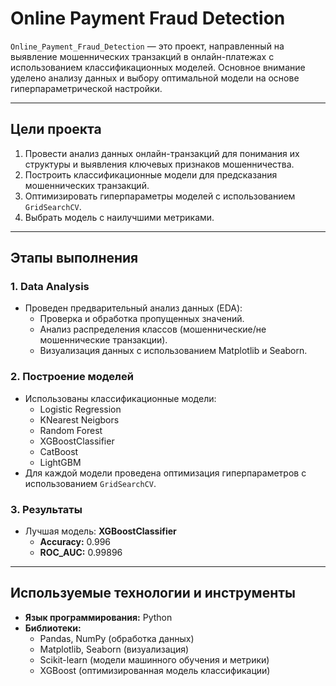 # Online Payment Fraud Detection

`Online_Payment_Fraud_Detection` — это проект, направленный на выявление мошеннических транзакций в онлайн-платежах с использованием классификационных моделей. Основное внимание уделено анализу данных и выбору оптимальной модели на основе гиперпараметрической настройки.

---

## Цели проекта
1. Провести анализ данных онлайн-транзакций для понимания их структуры и выявления ключевых признаков мошенничества.
2. Построить классификационные модели для предсказания мошеннических транзакций.
3. Оптимизировать гиперпараметры моделей с использованием `GridSearchCV`.
4. Выбрать модель с наилучшими метриками.

---

## Этапы выполнения
### 1. Data Analysis
- Проведен предварительный анализ данных (EDA):
  - Проверка и обработка пропущенных значений.
  - Анализ распределения классов (мошеннические/не мошеннические транзакции).
  - Визуализация данных с использованием Matplotlib и Seaborn.

### 2. Построение моделей
- Использованы классификационные модели:
  - Logistic Regression
  - KNearest Neigbors
  - Random Forest
  - XGBoostClassifier
  - CatBoost
  - LightGBM
- Для каждой модели проведена оптимизация гиперпараметров с использованием `GridSearchCV`.

### 3. Результаты
- Лучшая модель: **XGBoostClassifier**
  - **Accuracy:** 0.996
  - **ROC_AUC:** 0.99896

---

## Используемые технологии и инструменты
- **Язык программирования:** Python
- **Библиотеки:**
  - Pandas, NumPy (обработка данных)
  - Matplotlib, Seaborn (визуализация)
  - Scikit-learn (модели машинного обучения и метрики)
  - XGBoost (оптимизированная модель классификации)
